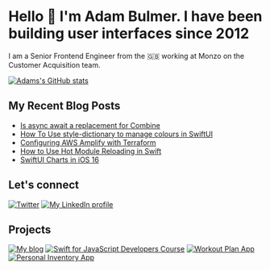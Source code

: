 # Hello 👋 I'm Adam Bulmer. I have been building user interfaces since 2012

I am a Senior Frontend Engineer from the 🇬🇧 working at Monzo on the Customer Acquisition team.

[![Adams's GitHub stats](https://github-readme-stats.vercel.app/api?username=mintuz&count_private=true&show_icons=true&theme=highcontrast)](https://github.com/anuraghazra/github-readme-stats)

## My Recent Blog Posts

<!-- BLOG-POST-LIST:START -->
- [Is async await a replacement for Combine](https://www.swiftforjs.dev/blog/async-await-replacement-combine)
- [How To Use style-dictionary to manage colours in SwiftUI](https://www.swiftforjs.dev/blog/style-dictionary-colours-swiftui)
- [Configuring AWS Amplify with Terraform](https://mintuz.com/blog/configuring-amplify-with-terraform)
- [How to Use Hot Module Reloading in Swift](https://www.swiftforjs.dev/blog/hot-module-reloading-in-swift)
- [SwiftUI Charts in iOS 16](https://www.swiftforjs.dev/blog/swiftui-charts-wwdc-2022)
<!-- BLOG-POST-LIST:END -->

## Let's connect

[![Twitter](https://img.shields.io/badge/twitter-blue.svg?&style=for-the-badge&logo=twitter&logoColor=white)](http://twitter.com/mintuz)
[![My LinkedIn profile](https://img.shields.io/badge/linkedin-%230077B5.svg?&style=for-the-badge&logo=linkedin&logoColor=white)](https://www.linkedin.com/in/adambulmer)

## Projects

[![My blog](https://img.shields.io/badge/Personal%20Website-mintuz.com-%234c35ca)](https://mintuz.com)
[![Swift for JavaScript Developers Course](https://img.shields.io/badge/Online%20Course-swiftforjs.dev-%23DB2877)](https://swiftforjs.dev)
[![Workout Plan App](https://img.shields.io/badge/App-workoutplan.app-%234c35ca)](https://workoutplan.app)
[![Personal Inventory App](https://img.shields.io/badge/App-belongings.app-%231d71ec)](https://belongings.app)

